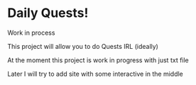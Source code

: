 # Daily Quests!
 Work in process

This project will allow you to do Quests IRL (ideally)

At the moment this project is work in progress with just txt file

Later I will try to add site with some interactive in the middle
